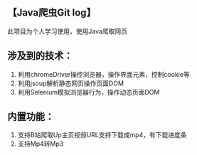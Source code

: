 ## 【Java爬虫Git log】

此项目为个人学习使用，使用Java爬取网页

## 涉及到的技术：

1. 利用chromeDriver操控浏览器，操作界面元素，控制cookie等
2. 利用jsoup解析静态网页操作页面DOM
3. 利用Selenium模拟浏览器行为，操作动态页面DOM


## 内置功能：

1. 支持B站爬取Up主页视频URL支持下载成mp4，有下载进度条
2. 支持Mp4转Mp3
